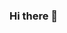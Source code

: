 ### Hi there 👋

<!--
**mrosasraya/mrosasrayA** is a ✨ _special_ ✨ repository because its `README.md` (this file) appears on your GitHub profile.

Here are some ideas to get you started:

- 🔭 I’m currently doing research on Machine Learning in gentrification and public transport
- 🌱 I’m currently learning Spatial Information analysis techniques
- 👯 I’m looking to collaborate on social oriented data science projects 
- 💬 Ask me about Gentrification in Melbourne, Australia
- 📫 How to reach me: marr1015@hotmail.com
- 😄 Pronouns: He/Him
- ⚡ Fun fact: I could eat cake in every meal, everyday
-->
